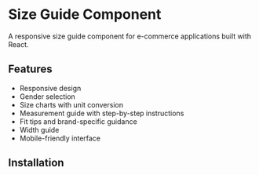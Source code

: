 # Size Guide Component

A responsive size guide component for e-commerce applications built with React.

## Features

- Responsive design
- Gender selection
- Size charts with unit conversion
- Measurement guide with step-by-step instructions
- Fit tips and brand-specific guidance
- Width guide
- Mobile-friendly interface

## Installation 